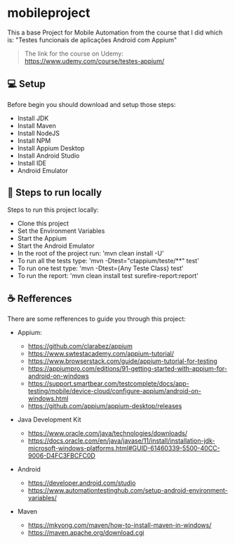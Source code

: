 # mobileproject

This a base Project for Mobile Automation from the course that I did which is: "Testes funcionais de aplicações Android com Appium"

> The link for the course on Udemy: https://www.udemy.com/course/testes-appium/

## 💻 Setup

Before begin you should download and setup those steps:

* Install JDK
* Install Maven
* Install NodeJS
* Install NPM
* Install Appium Desktop
* Install Android Studio
* Install IDE
* Android Emulator

## 🚀 Steps to run locally

Steps to run this project locally:

* Clone this project
* Set the Environment Variables
* Start the Appium
* Start the Android Emulator
* In the root of the project run: 'mvn clean install -U'
* To run all the tests type: 'mvn -Dtest="ctappium/teste/**" test'
* To run one test type: 'mvn -Dtest={Any Teste Class} test'
* To run the report: 'mvn clean install test surefire-report:report'


## ☕ Refferences

There are some refferences to guide you through this project:

* Appium:
  * https://github.com/clarabez/appium
  * https://www.swtestacademy.com/appium-tutorial/
  * https://www.browserstack.com/guide/appium-tutorial-for-testing
  * https://appiumpro.com/editions/91-getting-started-with-appium-for-android-on-windows
  * https://support.smartbear.com/testcomplete/docs/app-testing/mobile/device-cloud/configure-appium/android-on-windows.html
  * https://github.com/appium/appium-desktop/releases


* Java Development Kit
  * https://www.oracle.com/java/technologies/downloads/
  * https://docs.oracle.com/en/java/javase/11/install/installation-jdk-microsoft-windows-platforms.html#GUID-61460339-5500-40CC-9006-D4FC3FBCFC0D


* Android
  * https://developer.android.com/studio
  * https://www.automationtestinghub.com/setup-android-environment-variables/


* Maven
  * https://mkyong.com/maven/how-to-install-maven-in-windows/
  * https://maven.apache.org/download.cgi
